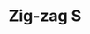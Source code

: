 ---
title: Zig-zag S
date: 
draft: false

# descripcion
description : Anillo de plata 925

materials: Plata 925

color: Plateado

dimensions: 17mm diámetro

code: 05-23-0599

type: "Anillos"

categories: []

price: $2.500,00

# Images
# first image will be shown in the product page
images:
  # - image: "images/path_to_image"
  # La ubicacion de las imagenes es imagenes/Anillos/Anillos.Plata/05-23-0599-zigzag-s
  - image: "./images/anillos/plata/05-23-0599.JPG"
---